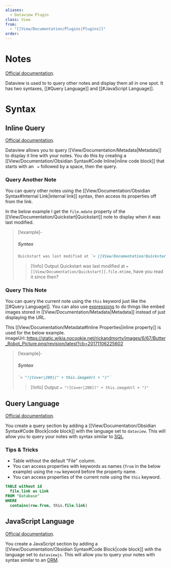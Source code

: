 ```yaml
---
aliases:
  - Dataview Plugin
class: View
from:
  - "[[View/Documentation/Plugins|Plugins]]"
order:
---
```

# Notes

[Official documentation](https://blacksmithgu.github.io/obsidian-dataview/).

Dataview is used to to query other notes and display them all in one spot. It has two syntaxes, [[#Query Language]] and [[#JavaScript Language]].

# Syntax

## Inline Query

[Official documentation](https://blacksmithgu.github.io/obsidian-dataview/queries/dql-js-inline/).

Dataview allows you to query [[View/Documentation/Metadata|Metadata]] to display it line with your notes. You do this by creating a [[View/Documentation/Obsidian Syntax#Code Inline|inline code block]] that starts with an ` =` followed by a space, then the query.

### Query Another Note

You can query other notes using the [[View/Documentation/Obsidian Syntax#Internal Link|internal link]] syntax, then access its properties off from the link.

In the below example I get the `file.mdate` property of the [[View/Documentation/Quickstart|Quickstart]] note to display when it was last modified.

> [!example]-
> ##### Syntax
> ```md
> Quickstart was last modified at `= [[View/Documentation/Quickstart]].file.mtime`, have you read it since then?
> ```
> > [!info] Output
> > Quickstart was last modified at `= [[View/Documentation/Quickstart]].file.mtime`, have you read it since then?

### Query This Note

You can query the current note using the `this` keyword just like the [[#Query Language]]. You can also use [expressions](https://blacksmithgu.github.io/obsidian-dataview/reference/expressions/) to do things like embed images stored in [[View/Documentation/Metadata|Metadata]] instead of just displaying the URL.

This [[View/Documentation/Metadata#Inline Properties|inline property]] is used for the below example.
imageUrl::https://static.wikia.nocookie.net/rickandmorty/images/6/67/Butter_Robot_Picture.png/revision/latest?cb=20171106225602

> [!example]-
> ##### Syntax
> ```md
> `= "![Cover|200](" + this.imageUrl + ")"`
> ```
> > [!info] Output
> > `= "![Cover|200](" + this.imageUrl + ")"`

## Query Language

[Official documentation](https://blacksmithgu.github.io/obsidian-dataview/queries/structure/).

You create a query section by adding a [[View/Documentation/Obsidian Syntax#Code Block|code block]] with the language set to `dataview`. This will allow you to query your notes with syntax similar to [SQL](https://www.w3schools.com/sql/).

### Tips & Tricks

- Table without the default "File" column.
- You can access properties with keywords as names (`from` in the below example) using the `row` keyword before the property name.
- You can access properties of the current note using the `this` keyword.

```sql
TABLE without id
  file.link as Link
FROM "Database"
WHERE
  contains(row.from, this.file.link)
```

## JavaScript Language

[Official documentation](https://blacksmithgu.github.io/obsidian-dataview/api/intro/).

You create a JavaScript section by adding a [[View/Documentation/Obsidian Syntax#Code Block|code block]] with the language set to `dataviewjs`. This will allow you to query your notes with syntax similar to an [ORM](https://en.wikipedia.org/wiki/Object–relational_mapping).
